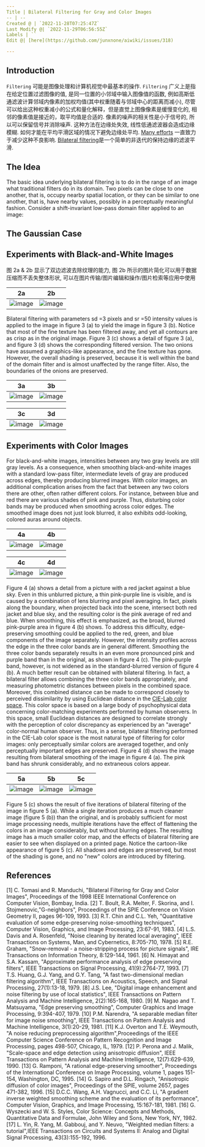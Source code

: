 ```yaml
---
Title | Bilateral Filtering for Gray and Color Images
-- | --
Created @ | `2022-11-28T07:25:47Z`
Last Modify @| `2022-11-29T06:56:55Z`
Labels | ``
Edit @| [here](https://github.com/junxnone/aiwiki/issues/318)

---
```

## Introduction

`Filtering` 可能是图像处理和计算机视觉中最基本的操作. `Filtering` 广义上是指在给定位置过滤图像的值, 是同一位置的小邻域中输入图像值的函数, 例如高斯低通滤波计算邻域内像素的加权均值(其中权重随着与邻域中心的距离而减小),  尽管可以给出这种权重减小的公式和量化解释，但是直觉上图像像素是缓慢变化的, 相邻的像素值是接近的，取平均值是合适的. 像素的噪声的相关性是小于信号的, 所以可以保留信号并消除噪声. 这种方法在边缘处失效, 线性低通滤波器会造成边缘模糊. 如何才能在平均平滑区域的情况下避免边缘处平均. [Many efforts](https://homepages.inf.ed.ac.uk/rbf/CVonline/LOCAL_COPIES/MANDUCHI1/Bilateral_Filtering.html#References) 一直致力于减少这种不良影响. [Bilateral filtering](https://homepages.inf.ed.ac.uk/rbf/CVonline/LOCAL_COPIES/MANDUCHI1/Bilateral_Filtering.html#[1])是一个简单的非迭代的保持边缘的滤波平滑.


## The Idea

The basic idea underlying bilateral filtering is to do in the range of an image what traditional filters do in its domain. Two pixels can be close to one another, that is, occupy nearby spatial location, or they can be similar to one another, that is, have nearby values, possibly in a perceptually meaningful fashion.
Consider a shift-invariant low-pass domain filter applied to an image:


## The Gaussian Case


## Experiments with Black-and-White Images

图 2a & 2b 显示了双边滤波去除纹理的能力,  图 2b 所示的图片简化可以用于数据压缩而不丢失整体形状, 可以在图片传输/图片编辑和操作/图片检索等应用中使用

2a | 2b
-- | --
![image](https://user-images.githubusercontent.com/2216970/204217513-d4c08f90-c807-4a9d-b36b-a57ae315ec3f.png) | ![image](https://user-images.githubusercontent.com/2216970/204217522-bafcb9fd-0245-419b-b1cd-f4dc0f2a4cce.png)

Bilateral filtering with parameters sd =3 pixels and sr =50 intensity values is applied to the image in figure 3 (a) to yield the image in figure 3 (b). Notice that most of the fine texture has been filtered away, and yet all contours are as crisp as in the original image. Figure 3 (c) shows a detail of figure 3 (a), and figure 3 (d) shows the corresponding filtered version. The two onions have assumed a graphics-like appearance, and the fine texture has gone. However, the overall shading is preserved, because it is well within the band of the domain filter and is almost unaffected by the range filter. Also, the boundaries of the onions are preserved.

3a | 3b
-- | --
![image](https://user-images.githubusercontent.com/2216970/204217634-a5aa0e22-f02f-4a60-9931-de56e0989fb2.png) | ![image](https://user-images.githubusercontent.com/2216970/204217646-fa2615e7-1a51-4549-bf67-69f00e7bedc8.png)

3c | 3d
-- | --
![image](https://user-images.githubusercontent.com/2216970/204217655-cf4a58ad-ec4d-4786-b44c-1ab2515ceea8.png) | ![image](https://user-images.githubusercontent.com/2216970/204217664-213826eb-ff04-4f62-bfb3-a12174ccc2b6.png)


## Experiments with Color Images

For black-and-white images, intensities between any two gray levels are still gray levels. As a consequence, when smoothing black-and-white images with a standard low-pass filter, intermediate levels of gray are produced across edges, thereby producing blurred images. With color images, an additional complication arises from the fact that between any two colors there are other, often rather different colors. For instance, between blue and red there are various shades of pink and purple. Thus, disturbing color bands may be produced when smoothing across color edges. The smoothed image does not just look blurred, it also exhibits odd-looking, colored auras around objects.

4a | 4b
-- | --
![image](https://user-images.githubusercontent.com/2216970/204217893-1d53be0f-dd75-47cc-88cc-ad95321148f3.png) | ![image](https://user-images.githubusercontent.com/2216970/204217896-99df7408-19ab-4f8e-a200-59c878b6d220.png)


4c | 4d
-- | --
![image](https://user-images.githubusercontent.com/2216970/204217916-9553aa84-7e04-474b-ad9e-e2ec3442d496.png) | ![image](https://user-images.githubusercontent.com/2216970/204217926-bf0f513e-2609-48e4-a055-b9f5c0fad8ae.png)


Figure 4 (a) shows a detail from a picture with a red jacket against a blue sky. Even in this unblurred picture, a thin pink-purple line is visible, and is caused by a combination of lens blurring and pixel averaging. In fact, pixels along the boundary, when projected back into the scene, intersect both red jacket and blue sky, and the resulting color is the pink average of red and blue. When smoothing, this effect is emphasized, as the broad, blurred pink-purple area in figure 4 (b) shows.
To address this difficulty, edge-preserving smoothing could be applied to the red, green, and blue components of the image separately. However, the intensity profiles across the edge in the three color bands are in general different. Smoothing the three color bands separately results in an even more pronounced pink and purple band than in the original, as shown in figure 4 (c). The pink-purple band, however, is not widened as in the standard-blurred version of figure 4 (b).
A much better result can be obtained with bilateral filtering. In fact, a bilateral filter allows combining the three color bands appropriately, and measuring photometric distances between pixels in the combined space. Moreover, this combined distance can be made to correspond closely to perceived dissimilarity by using Euclidean distance in the [CIE-Lab color space](https://homepages.inf.ed.ac.uk/rbf/CVonline/LOCAL_COPIES/MANDUCHI1/Bilateral_Filtering.html#[16]). This color space is based on a large body of psychophysical data concerning color-matching experiments performed by human observers. In this space, small Euclidean distances are designed to correlate strongly with the perception of color discrepancy as experienced by an "average" color-normal human observer. Thus, in a sense, bilateral filtering performed in the CIE-Lab color space is the most natural type of filtering for color images: only perceptually similar colors are averaged together, and only perceptually important edges are preserved. Figure 4 (d) shows the image resulting from bilateral smoothing of the image in figure 4 (a). The pink band has shrunk considerably, and no extraneous colors appear.


5a | 5b | 5c
--  | --  | --
![image](https://user-images.githubusercontent.com/2216970/204218011-691f46db-ce39-4a1e-8866-53cb360ecfe0.png) | ![image](https://user-images.githubusercontent.com/2216970/204218018-bf4bf06e-1a9b-4197-84fe-fef53cd1b13b.png) | ![image](https://user-images.githubusercontent.com/2216970/204218027-36459103-440b-4ecf-92c3-7b75a7e6f2d1.png)

Figure 5 (c) shows the result of five iterations of bilateral filtering of the image in figure 5 (a). While a single iteration produces a much cleaner image (figure 5 (b)) than the original, and is probably sufficient for most image processing needs, multiple iterations have the effect of flattening the colors in an image considerably, but without blurring edges. The resulting image has a much smaller color map, and the effects of bilateral filtering are easier to see when displayed on a printed page. Notice the cartoon-like appearance of figure 5 (c). All shadows and edges are preserved, but most of the shading is gone, and no "new" colors are introduced by filtering.



## References

[1] C. Tomasi and R. Manduchi, "Bilateral Filtering for Gray and Color Images", Proceedings of the 1998 IEEE International Conference on Computer Vision, Bombay, India.
[2] T. Boult, R.A. Melter, F. Skorina, and I. Stojmenovic,"G-neighbors", Proceedings of the SPIE Conference on Vision Geometry II, pages 96-109, 1993.
[3] R.T. Chin and C.L. Yeh, "Quantitative evaluation of some edge-preserving noise-smoothing techniques", Computer Vision, Graphics, and Image Processing, 23:67-91, 1983.
[4] L.S. Davis and A. Rosenfeld, "Noise cleaning by iterated local averaging", IEEE Transactions on Systems, Man, and Cybernetics, 8:705-710, 1978.
[5] R.E. Graham, "Snow-removal - a noise-stripping process for picture signals", IRE Transactions on Information Theory, 8:129-144, 1961.
[6] N. Himayat and S.A. Kassam, "Approximate performance analysis of edge preserving filters", IEEE Transactions on Signal Processing, 41(9):2764-77, 1993.
[7] T.S. Huang, G.J. Yang, and G.Y. Tang, "A fast two-dimensional median filtering algorithm", IEEE Transactions on Acoustics, Speech, and Signal Processing, 27(1):13-18, 1979.
[8] J.S. Lee, "Digital image enhancement and noise filtering by use of local statistics", IEEE Transactions on Pattern Analysis and Machine Intelligence, 2(2):165-168, 1980.
[9] M. Nagao and T. Matsuyama, "Edge preserving smoothing", Computer Graphics and Image Processing, 9:394-407, 1979.
[10] P.M. Narendra, "A separable median filter for image noise smoothing", IEEE Transactions on Pattern Analysis and Machine Intelligence, 3(1):20-29, 1981.
[11] K.J. Overton and T.E. Weymouth, "A noise reducing preprocessing algorithm",Proceedings of the IEEE Computer Science Conference on Pattern Recognition and Image Processing, pages 498-507, Chicago, IL, 1979.
[12] P. Perona and J. Malik, "Scale-space and edge detection using anisotropic diffusion", IEEE Transactions on Pattern Analysis and Machine Intelligence, 12(7):629-639, 1990.
[13] G. Ramponi, "A rational edge-preserving smoother", Proceedings of the International Conference on Image Processing, volume 1, pages 151-154, Washington, DC, 1995.
[14] G. Sapiro and D.L. Ringach, "Anisotropic diffusion of color images", Proceedings of the SPIE, volume 2657, pages 471-382, 1996.
[15] D.C.C. Wang, A.H. Vagnucci, and C.C. Li, "A gradient inverse weighted smoothing scheme and the evaluation of its performance", Computer Vision, Graphics, and Image Processing, 15:167-181, 1981.
[16] G. Wyszecki and W. S. Styles, Color Science: Concepts and Methods, Quantitative Data and Formulae, John Wiley and Sons, New York, NY, 1982.
[17] L. Yin, R. Yang, M. Gabbouj, and Y. Neuvo, "Weighted median filters: a tutorial",IEEE Transactions on Circuits and Systems II: Analog and Digital Signal Processing, 43(3):155-192, 1996.

 
